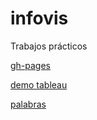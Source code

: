 # infovis
Trabajos prácticos


[gh-pages](https://camicollado.github.io/infovis/index.html)


[demo tableau](https://camicollado.github.io/infovis/demotableau.html)


[palabras](https://raw.githubusercontent.com/camicollado/infovis/gh-pages/palabras.txt)
